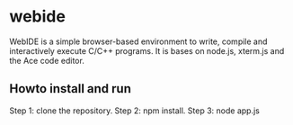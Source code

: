 # webide

WebIDE is a simple browser-based environment to write, compile and interactively execute C/C++ programs. It is bases on node.js, xterm.js and the Ace code editor.

## Howto install and run

Step 1: clone the repository.
Step 2: npm install.
Step 3: node app.js
